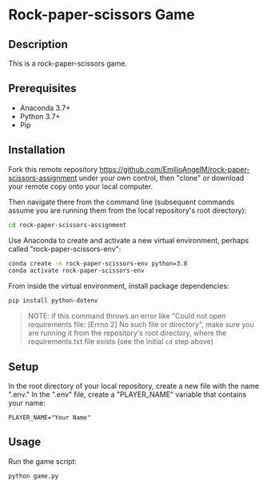 # Rock-paper-scissors Game

## Description

This is a rock-paper-scissors game.

## Prerequisites

  + Anaconda 3.7+
  + Python 3.7+
  + Pip

## Installation

Fork this remote repository https://github.com/EmilioAngelM/rock-paper-scissors-assignment under your own control, then "clone" or download your remote copy onto your local computer.

Then navigate there from the command line (subsequent commands assume you are running them from the local repository's root directory):

```sh
cd rock-paper-scissors-assignment
```

Use Anaconda to create and activate a new virtual environment, perhaps called "rock-paper-scissors-env":

```sh
conda create -n rock-paper-scissors-env python=3.8
conda activate rock-paper-scissors-env
```

From inside the virtual environment, install package dependencies:

```sh
pip install python-dotenv
```

> NOTE: if this command throws an error like "Could not open requirements file: [Errno 2] No such file or directory", make sure you are running it from the repository's root directory, where the requirements.txt file exists (see the initial `cd` step above)

## Setup

In the root directory of your local repository, create a new file with the name ".env." In the ".env" file, create a "PLAYER_NAME" variable that contains your name:

    PLAYER_NAME="Your Name"

## Usage

Run the game script:

```py
python game.py
